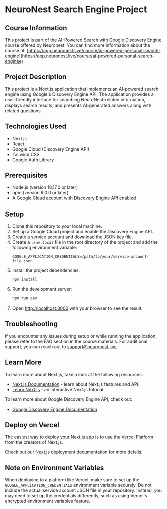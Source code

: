 # NeuroNest Search Engine Project

## Course Information
This project is part of the AI-Powered Search with Google Discovery Engine course offered by Neuronest. You can find more information about the course at:
[https://app.neuronest.live/course/ai-powered-personal-search-engine](https://app.neuronest.live/course/ai-powered-personal-search-enginee)

## Project Description
This project is a Next.js application that implements an AI-powered search engine using Google's Discovery Engine API. The application provides a user-friendly interface for searching NeuroNest-related information, displays search results, and presents AI-generated answers along with related questions.

## Technologies Used
- Next.js
- React
- Google Cloud (Discovery Engine API)
- Tailwind CSS
- Google Auth Library

## Prerequisites
- Node.js (version 18.17.0 or later)
- npm (version 9.0.0 or later)
- A Google Cloud account with Discovery Engine API enabled

## Setup
1. Clone this repository to your local machine.
2. Set up a Google Cloud project and enable the Discovery Engine API.
3. Create a service account and download the JSON key file.
4. Create a `.env.local` file in the root directory of the project and add the following environment variable:
   ```
   GOOGLE_APPLICATION_CREDENTIALS=/path/to/your/service-account-file.json
   ```
5. Install the project dependencies:
   ```bash
   npm install
   ```
6. Run the development server:
   ```bash
   npm run dev
   ```
7. Open [http://localhost:3000](http://localhost:3000) with your browser to see the result.

## Troubleshooting
If you encounter any issues during setup or while running the application, please refer to the FAQ section in the course materials. For additional support, you can reach out to support@neuronest.live.

## Learn More
To learn more about Next.js, take a look at the following resources:
- [Next.js Documentation](https://nextjs.org/docs) - learn about Next.js features and API.
- [Learn Next.js](https://nextjs.org/learn) - an interactive Next.js tutorial.

To learn more about Google Discovery Engine API, check out:
- [Google Discovery Engine Documentation](https://cloud.google.com/discovery-engine/docs)

## Deploy on Vercel
The easiest way to deploy your Next.js app is to use the [Vercel Platform](https://vercel.com/new?utm_medium=default-template&filter=next.js&utm_source=create-next-app&utm_campaign=create-next-app-readme) from the creators of Next.js.

Check out our [Next.js deployment documentation](https://nextjs.org/docs/app/building-your-application/deploying) for more details.

## Note on Environment Variables
When deploying to a platform like Vercel, make sure to set up the `GOOGLE_APPLICATION_CREDENTIALS` environment variable securely. Do not include the actual service account JSON file in your repository. Instead, you may need to set up the credentials differently, such as using Vercel's encrypted environment variables feature.